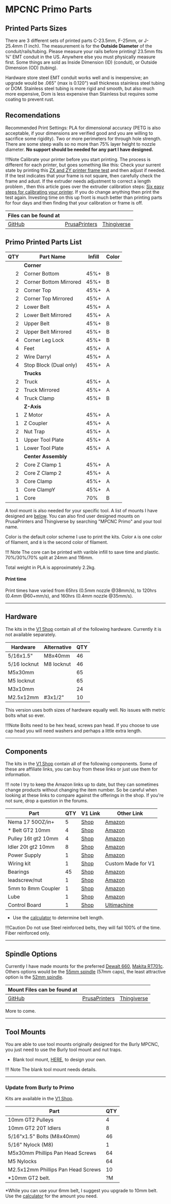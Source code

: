 # MPCNC Primo Parts

## Printed Parts Sizes
There are 3 different sets of printed parts C-23.5mm, F-25mm, or J-25.4mm (1 inch). The measurement is for the **Outside Diameter** of the conduit/rails/tubing. Please measure your rails before printing! 23.5mm fits ¾″ EMT conduit in the US. Anywhere else you must physically measure first. Some things are sold as Inside Dimension (ID) (conduit), or Outside Dimension (OD) (tubing).

Hardware store steel EMT conduit works well and is inexpensive; an upgrade would be .065” (max is 0.120") wall thickness stainless steel tubing or DOM. Stainless steel tubing is more rigid and smooth, but also much more expensive, Dom is less expensive than Stainless but requires some coating to prevent rust.

## Recomendations
Recommended Print Settings: PLA for dimensional accuracy (PETG is also acceptable, if your dimensions are verified good and you are willing to sacrifice some rigidity). Two or more perimeters for through hole strength. There are some steep walls so no more than 75% layer height to nozzle diameter. 
**No support should be needed for any part I have designed.**

!!!Note
     Calibrate your printer before you start printing.  The process is different for each printer, but goes something like this: Check your surrent state by printing this [ZX and ZY printer frame test](https://www.prusaprinters.org/prints/38846-zx-and-zy-printer-frame-test) and then adjust if needed.  If the test indicates that your frame is not square, then carefully check the frame and adust.  If the extruder needs adjustment to correct a length problem , then this article goes over the extruder calibration steps: [Six easy steps for calibrating your printer](https://all3dp.com/2/extruder-calibration-6-easy-steps-2/).  If you do change anything then print the test again.  Investing time on this up front is much better than printing parts for four days and then finding that your calibration or frame is off.

| Files can be found at                                    |                                                                           |                                                         |
|----------------------------------------------------------|---------------------------------------------------------------------------|---------------------------------------------------------|
| [GitHub](https://github.com/V1EngineeringInc/MPCNC_Primo) | [PrusaPrinters](https://www.prusaprinters.org/social/47417-ryan-z/prints) | [Thingiverse](https://www.thingiverse.com/allted/about) |

## Primo Printed Parts List

| QTY | Part Name              | Infill | Color |
|----:|------------------------|--------|-------|
|     | **Corner**             |        |       |
|   2 | Corner Bottom          | 45%+   |   B   |
|   2 | Corner Bottom Mirrored | 45%+   |   B   |
|   2 | Corner Top             | 45%+   |   A   |
|   2 | Corner Top Mirrored    | 45%+   |   A   |
|   2 | Lower Belt             | 45%+   |   A   |
|   2 | Lower Belt Mirrored    | 45%+   |   A   |
|   2 | Upper Belt             | 45%+   |   B   |
|   2 | Upper Belt Mirrored    | 45%+   |   B   |
|   4 | Corner Leg Lock        | 45%+   |   B   |
|   4 | Feet                   | 45%+   |   A   |
|   2 | Wire Darryl            | 45%+   |   A   |
|   4 | Stop Block (Dual only) | 45%+   |   A   |
|     | **Trucks**             |        |       |
|   2 | Truck                  | 45%+   |   A   |
|   2 | Truck Mirrored         | 45%+   |   A   |
|   4 | Truck Clamp            | 45%+   |   B   |
|     | **Z-Axis**             |        |       |
|   1 | Z Motor                | 45%+   |   A   |
|   1 | Z Coupler              | 45%+   |   A   |
|   2 | Nut Trap               | 45%+   |   A   |
|   1 | Upper Tool Plate       | 45%+   |   A   |
|   1 | Lower Tool Plate       | 45%+   |   A   |
|     | **Center Assembly**    |        |       |
|   2 | Core Z Clamp 1         | 45%+   |   A   |
|   2 | Core Z Clamp 2         | 45%+   |   A   |
|   3 | Core Clamp             | 45%+   |   A   |
|   1 | Core ClampY            | 45%+   |   A   |
|   1 | Core                   | 70%    |   B   |

A tool mount is also needed for your specific tool. A list of mounts I have designed are [below](#spindle-options). You can also find user designed mounts on PrusaPrinters and Thingiverse by searching "MPCNC Primo" and your tool name.

Color is the default color scheme I use to print the kits. Color `A` is one color of filament, and
`B` is the second color of filament.

!!! Note
     The core can be printed with varible infill to save time and plastic. 70%/30%/70% split at 24mm and 116mm.

Total weight in PLA is approximately 2.2kg.

#### Print time
Print times have varied from 65hrs (0.5mm nozzle @38mm/s), to 120hrs (0.4mm @60+mm/s), and 160hrs (0.4mm nozzle @35mm/s).
___

## Hardware

The kits in the [V1 Shop](https://shop.v1engineering.com/collections/parts) contain all of the following hardware. Currently it is not available separately.

| Hardware     | Alternative | QTY |
|--------------|-------------|-----|
| 5/16x1.5"    | M8x40mm     | 46  |
| 5/16 locknut | M8 locknut  | 46  |
| M5x30mm      |             | 65  |
| M5 locknut   |             | 65  |
| M3x10mm      |             | 24  |
| M2.5x12mm    | #3x1/2"     | 10  |

This version uses both sizes of hardware equally well. No issues with metric bolts what so ever.

!!!Note
     Bolts need to be hex head, screws pan head. If you choose to use cap head you will need washers and perhaps a little extra length.

___

## Components

The kits in the [V1 Shop](https://shop.v1engineering.com/collections/parts) contain all of the following components.
Some of these are affiliate links, you can buy from these links or just use them for information.

!!! note
    I try to keep the Amazon links up to date, but they can sometimes change products without
    changing the item number. So be careful when looking at these links to compare against
    the offerings in the shop. If you're not sure, drop a question in the forums.

| Part                | QTY | V1 Link                                                                                                                              | Other Link                                                |
|---------------------|-----|--------------------------------------------------------------------------------------------------------------------------------------|-----------------------------------------------------------|
| Nema 17 50OZ/in+    | 5   | [Shop](https://shop.v1engineering.com/collections/parts/products/nema-17-76oz-in-steppers)                                           | [Amazon](https://amzn.to/3hQKILc)                         |
| * Belt GT2 10mm     | 4   | [Shop](https://shop.v1engineering.com/collections/lowrider-parts/products/gt2-10mm-belt)                                             | [Amazon](https://amzn.to/2V5pfo8)                         |
| Pulley 16t gt2 10mm | 4   | [Shop](https://shop.v1engineering.com/collections/lowrider-parts/products/pulley-16-tooth-gt2-10mm)                                  | [Amazon](https://amzn.to/2VmDWTR)                         |
| Idler 20t gt2 10mm  | 8   | [Shop](https://shop.v1engineering.com/collections/lowrider-parts/products/20t-idler-gt2-10mm)                                        | [Amazon](https://amzn.to/37TNJWh)                         |
| Power Supply        | 1   | [Shop](https://shop.v1engineering.com/collections/lowrider-parts/products/12v-6a-power-supply)                                       | [Amazon](https://amzn.to/2Cwlp0M)                         |
| Wiring kit          | 1   | [Shop](https://shop.v1engineering.com/collections/lowrider-parts/products/wiring-kit-1)                                              | Custom Made for V1                                        |
| Bearings            | 45  | [Shop](https://shop.v1engineering.com/collections/lowrider-parts/products/bearings-608-2rs)                                          | [Amazon](https://amzn.to/2Cxe7tJ)                         |
| leadscrew/nut       | 1   | [Shop](https://shop.v1engineering.com/collections/lowrider-parts/products/300mm-leadscrew-and-nut)                                   | [Amazon](https://amzn.to/2V7wUSK)                         |
| 5mm to 8mm Coupler  | 1   | [Shop](https://shop.v1engineering.com/collections/lowrider-parts/products/5mm-to-8mm-flex-coupler)                                   | [Amazon](https://amzn.to/2APIifi)                         |
| Lube                | 1   | [Shop](https://shop.v1engineering.com/collections/lowrider-parts/products/super-lube-silicone-lubricating-grease-with-syncolon-ptfe) | [Amazon](https://amzn.to/2BzXbC7)                         |
| Control Board       | 1   | [Shop](https://shop.v1engineering.com/collections/parts)                                                                             | [Ultimachine](https://ultimachine.com/products/rambo-1-4) |

* Use the [calculator](calculator.md) to determine belt length.


!!!Caution
     Do not use Steel reinforced belts, they will fail 100% of the time. Fiber reinforced only.
___

## Spindle Options

Currently I have made mounts for the preferred [Dewalt 660](https://amzn.to/2Z3yaHC), [Makita RT701c](https://amzn.to/2ZA9Lde).
Others options would be the [55mm spindle](https://amzn.to/2BsxX8S) (57mm caps), the least attractive option is the [52mm spindle](https://amzn.to/2BtIFvO).


| Mount Files can be found at                                           |                                                                           |                                                         |
|-----------------------------------------------------------------------|---------------------------------------------------------------------------|---------------------------------------------------------|
| [GitHub](https://github.com/V1EngineeringInc/MPCNC_Primo_Tool_Mounts) | [PrusaPrinters](https://www.prusaprinters.org/social/47417-ryan-z/collections/26592) | [Thingiverse](https://www.thingiverse.com/allted/about) |


More to come.

___

## Tool Mounts

You are able to use tool mounts originally designed for the Burly MPCNC, you just need to use the Burly tool mount and nut traps.

* Blank tool mount, [HERE](https://github.com/V1EngineeringInc/MPCNC_Primo_Tool_Mounts/tree/master/Blank%20Mounts), to design your own.

!!! Note
    The blank tool mount needs details.

___

### Update from Burly to Primo

Kits are available in the [V1 Shop](https://shop.v1engineering.com/products/mpcnc-burly-to-primo-hardware-kit).

| Part                               | QTY |
|------------------------------------|-----|
| 10mm GT2 Pulleys                   | 4   |
| 10mm GT2 20T Idlers                | 8   |
| 5/16"x1.5" Bolts (M8x40mm)         | 46  |
| 5/16" Nylock (M8)                  | 1   |
| M5x30mm Phillips Pan Head Screws   | 64  |
| M5 Nylocks                         | 64  |
| M2.5x12mm Phillips Pan Head Screws | 10  |
| *10mm GT2 belt.                    | ?M  |

*While you can use your 6mm belt, I suggest you upgrade to 10mm belt. Use the [calculator](calculator.md) for the amount you need.

